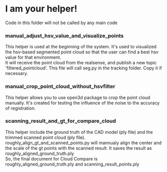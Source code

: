 # I am your helper!

Code in this folder will not be called by any main code

### manual_adjust_hsv_value_and_visualize_points

This helper is used at the beginning of the system. 
It's used to visualized the hsv-based segmented point cloud so that the user can find a best hsv value for that environment.  
It will receive the point cloud from the realsense, and publish a new topic 'filtered_pointcloud'.
This file will call seg.py in the tracking folder. Copy it if necessary.

### manual_crop_point_cloud_without_hsvfilter

This helper allows you to use open3d package to crop the point cloud manually.
It's created for testing the influence of the noise to the accuracy of registration.

### scanning_result_and_gt_for_compare_cloud

This helper include the ground truth of the CAD model (ply file) and the trimmed scanned point cloud (ply file).
roughly_align_gt_and_scanned_points.py will mannualy align the center and the scale of the gt points with the scanned result.
It saves the result as roughly_aligned_ground_truth.ply  
So, the final document for Cloud Compare is roughly_aligned_ground_truth.ply and scanning_result_points.ply
